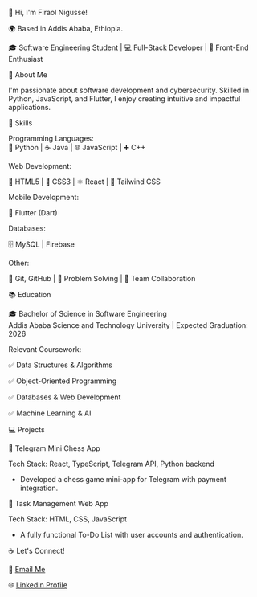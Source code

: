👋 Hi, I'm Firaol Nigusse!

🌍 Based in Addis Ababa, Ethiopia.  

🎓 Software Engineering Student | 💻 Full-Stack Developer | 🎨 Front-End Enthusiast  

🚀 About Me

I'm passionate about software development and cybersecurity. Skilled in Python, JavaScript, and Flutter, I enjoy creating intuitive and impactful applications.

🔧 Skills  

Programming Languages:  
🐍 Python | ☕ Java | 🌐 JavaScript | ➕ C++  

Web Development:  

📄 HTML5 | 🎨 CSS3 | ⚛️ React | 🚀 Tailwind CSS  

Mobile Development:  

📱 Flutter (Dart)  
  
Databases:  

🗄️ MySQL | Firebase  

Other:  

🔗 Git, GitHub | 🧩 Problem Solving | 🤝 Team Collaboration  

📚 Education  

🎓 Bachelor of Science in Software Engineering  
Addis Ababa Science and Technology University | Expected Graduation: 2026 

Relevant Coursework:  

✅ Data Structures & Algorithms  

✅ Object-Oriented Programming  

✅ Databases & Web Development  

✅ Machine Learning & AI  

💻 Projects  

🌟 Telegram Mini Chess App

Tech Stack: React, TypeScript, Telegram API, Python backend  

- Developed a chess game mini-app for Telegram with payment integration.  

🌟 Task Management Web App 

Tech Stack: HTML, CSS, JavaScript

- A fully functional To-Do List with user accounts and authentication.  
  

☕ Let's Connect!  

📧 [Email Me](mailto:franigussie@gmail.com)

🌐 [LinkedIn Profile](https://www.linkedin.com/in/firaol-nigusse-87a961337/)  
 

